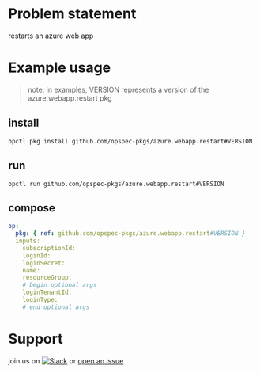 # Problem statement
restarts an azure web app

# Example usage

> note: in examples, VERSION represents a version of the azure.webapp.restart pkg

## install

```shell
opctl pkg install github.com/opspec-pkgs/azure.webapp.restart#VERSION
```

## run

```
opctl run github.com/opspec-pkgs/azure.webapp.restart#VERSION
```

## compose

```yaml
op:
  pkg: { ref: github.com/opspec-pkgs/azure.webapp.restart#VERSION }
  inputs: 
    subscriptionId:
    loginId:
    loginSecret:
    name:
    resourceGroup:
    # begin optional args
    loginTenantId:
    loginType:
    # end optional args
```

# Support

join us on [![Slack](https://opspec-slackin.herokuapp.com/badge.svg)](https://opspec-slackin.herokuapp.com/)
or [open an issue](https://github.com/opspec-pkgs/azure.webapp.restart/issues)

